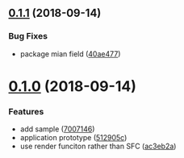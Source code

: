 <a name="0.1.1"></a>
## [0.1.1](https://github.com/lbwa/vue-lazing/compare/v0.1.0...v0.1.1) (2018-09-14)


### Bug Fixes

* package mian field ([40ae477](https://github.com/lbwa/vue-lazing/commit/40ae477))



<a name="0.1.0"></a>
# [0.1.0](https://github.com/lbwa/vue-lazing/compare/512905c...v0.1.0) (2018-09-14)


### Features

* add sample ([7007146](https://github.com/lbwa/vue-lazing/commit/7007146))
* application prototype ([512905c](https://github.com/lbwa/vue-lazing/commit/512905c))
* use render funciton rather than SFC ([ac3eb2a](https://github.com/lbwa/vue-lazing/commit/ac3eb2a))



